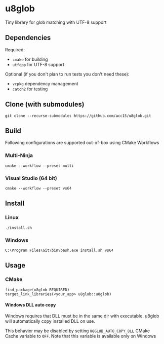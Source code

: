 # u8glob

Tiny library for glob matching with UTF-8 support

## Dependencies

Required:

* `cmake` for building
* `utfcpp` for UTF-8 support

Optional (if you don't plan to run tests you don't need these):

* `vcpkg` dependency management
* `catch2` for testing

## Clone (with submodules)

    git clone --recurse-submodules https://github.com/acc15/u8glob.git

## Build

Following configurations are supported out-of-box using CMake Workflows

### Multi-Ninja

    cmake --workflow --preset multi

### Visual Studio (64 bit)

    cmake --workflow --preset vs64

## Install

### Linux

    ./install.sh

### Windows

    C:\Program Files\Git\bin\bash.exe install.sh vs64

## Usage

### CMake

    find_package(u8glob REQUIRED)
    target_link_libraries(<your_app> u8glob::u8glob)

#### Windows DLL auto copy

Windows requires that DLL must be in the same dir with executable.
u8glob will automatically copy installed DLL on use.

This behavior may be disabled by setting `U8GLOB_AUTO_COPY_DLL` CMake Cache variable to `OFF`.
Note that this variable is available only on Windows

